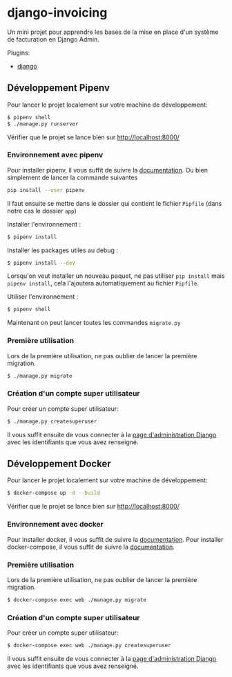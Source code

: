 # django-invoicing

Un mini projet pour apprendre les bases de la mise en place d'un système de facturation en Django Admin.

Plugins:
- [django](https://www.djangoproject.com/)


## Développement Pipenv

Pour lancer le projet localement sur votre machine de développement:

```sh
$ pipenv shell
$ ./manage.py runserver
```

Vérifier que le projet se lance bien sur [http://localhost:8000/](http://localhost:8000/)


### Environnement avec pipenv

Pour installer pipenv, il vous suffit de suivre la [documentation](https://pypi.org/project/pipenv/). Ou bien simplement de lancer la commande suivantes
```sh
pip install --user pipenv
```

Il faut ensuite se mettre dans le dossier qui contient le fichier `Pipfile` (dans notre cas le dossier `app`)

Installer l'environnement :
```sh
$ pipenv install
```

Installer les packages utiles au debug :
```sh
$ pipenv install --dev
```

Lorsqu'on veut installer un nouveau paquet, ne pas utiliser `pip install` mais `pipenv install`, cela l'ajoutera automatiquement au fichier `Pipfile`.

Utiliser l'environnement :

```sh
$ pipenv shell
```

Maintenant on peut lancer toutes les commandes `migrate.py`


### Première utilisation

Lors de la première utilisation, ne pas oublier de lancer la première migration.

```sh
$ ./manage.py migrate
```


### Création d'un compte super utilisateur

Pour créer un compte super utilisateur:

```sh
$ ./manage.py createsuperuser
```

Il vous suffit ensuite de vous connecter à la [page d'administration Django](http://localhost:8000/rmas-admin/) avec les identifiants que vous avez renseigné.



## Développement Docker

Pour lancer le projet localement sur votre machine de développement:

```sh
$ docker-compose up -d --build
```

Vérifier que le projet se lance bien sur [http://localhost:8000/](http://localhost:8000/)


### Environnement avec docker

Pour installer docker, il vous suffit de suivre la [documentation](https://docs.docker.com/engine/install/ubuntu/).
Pour installer docker-compose, il vous suffit de suivre la [documentation](https://docs.docker.com/compose/install/).


### Première utilisation

Lors de la première utilisation, ne pas oublier de lancer la première migration.

```sh
$ docker-compose exec web ./manage.py migrate
```


### Création d'un compte super utilisateur

Pour créer un compte super utilisateur:

```sh
$ docker-compose exec web ./manage.py createsuperuser
```

Il vous suffit ensuite de vous connecter à la [page d'administration Django](http://localhost:8000/rmas-admin/) avec les identifiants que vous avez renseigné.
